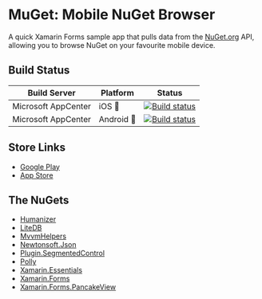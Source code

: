 # MuGet: Mobile NuGet Browser

A quick Xamarin Forms sample app that pulls data from the [NuGet.org](https://nuget.org) API, allowing you to browse NuGet on your favourite mobile device.

## Build Status

| Build Server | Platform | Status |
|--------------|----------|--------|
| Microsoft AppCenter | iOS 🍎 | [![Build status](https://build.appcenter.ms/v0.1/apps/f7ce13ff-cb40-4d94-83ed-95a61767ec31/branches/master/badge)](https://appcenter.ms) |
| Microsoft AppCenter | Android 🤖 | [![Build status](https://build.appcenter.ms/v0.1/apps/5ad28967-5d5b-4c4a-a1b9-e7ea7613d17e/branches/master/badge)](https://appcenter.ms) |

## Store Links

- [Google Play](https://play.google.com/store/apps/details?id=com.dgatto.muget)
- [App Store](https://apps.apple.com/au/app/id1489637407)

## The NuGets

- [Humanizer](https://github.com/Humanizr/Humanizer)
- [LiteDB](https://github.com/mbdavid/LiteDB)
- [MvvmHelpers](https://github.com/jamesmontemagno/mvvm-helpers)
- [Newtonsoft.Json](https://github.com/JamesNK/Newtonsoft.Json)
- [Plugin.SegmentedControl](https://github.com/1iveowl/Plugin.SegmentedControl)
- [Polly](https://github.com/App-vNext/Polly)
- [Xamarin.Essentials](https://docs.microsoft.com/xamarin/essentials)
- [Xamarin.Forms](https://xamarin.com/forms)
- [Xamarin.Forms.PancakeView](https://github.com/sthewissen/Xamarin.Forms.PancakeView)
